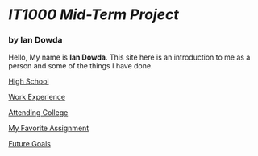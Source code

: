 # _IT1000 Mid-Term Project_
### by Ian Dowda

Hello, My name is **Ian Dowda**. This site here is an introduction to me as a person and some of the things I have done.

  [High School](https://github.com/IanDowda/IT1000/blob/ae73b7b5842a84f5d3a9695c72c1e7d85e004685/README.md)
  
  [Work Experience]()
  
  [Attending College]()
  
  [My Favorite Assignment]()
  
  [Future Goals]()
